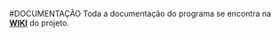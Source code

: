 #DOCUMENTAÇÃO
Toda a documentação do programa se encontra na [**WIKI**](https://github.com/HigorAlves/Smart-Elevator/wiki) do projeto.
